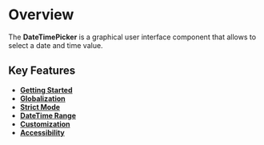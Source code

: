 # Overview

The **DateTimePicker** is a graphical user interface component that allows to select a date and time value.

## Key Features

* **[Getting Started](./getting-started)**
* **[Globalization](./globalization)**
* **[Strict Mode](./strict-mode)**
* **[DateTime Range](./date-time-range)**
* **[Customization](./customization)**
* **[Accessibility](./accessibility)**